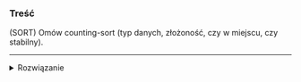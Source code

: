 ### Treść
(SORT)
Omów counting-sort (typ danych, złożoność, czy w miejscu, czy stabilny).

------
<details><summary>Rozwiązanie</summary>
<p>


